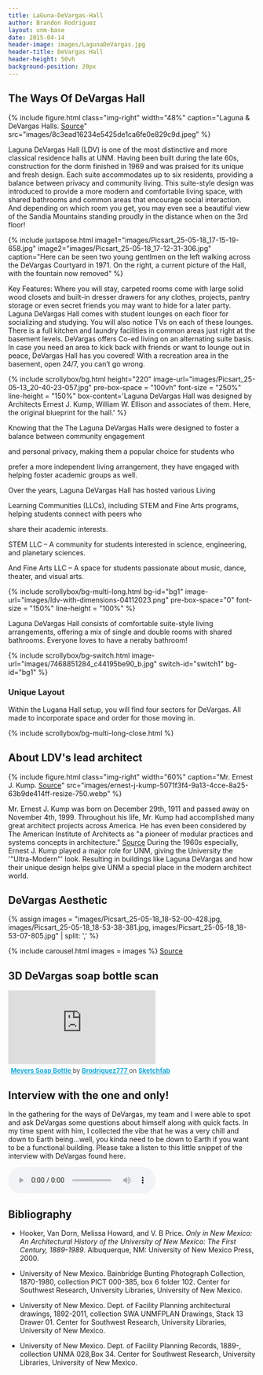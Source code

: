 ```yaml
---
title: LaGuna-DeVargas-Hall
author: Brandon Rodriguez
layout: unm-base
date: 2015-04-14
header-image: images/LagunaDeVargas.jpg
header-title: DeVargas Hall
header-height: 50vh
background-position: 20px
---
```



## The Ways Of DeVargas Hall


{% include figure.html class="img-right" width="48%" caption="Laguna & DeVargas Halls. [Source](https://issuu.com/unmreslife/docs/housing_recruitment_brochure_2022-23_rev7_for_issu)" src="images/8c3ead16234e5425de1ca6fe0e829c9d.jpeg" %}




Laguna DeVargas Hall (LDV) is one of the most distinctive and more classical residence halls at UNM. Having been built during the late 60s, construction for the dorm finished in 1969 and was praised for its unique and fresh design. Each suite accommodates up to six residents, providing a balance between privacy and community living. This suite-style design was introduced to provide a more modern and comfortable living space, with shared bathrooms and common areas that encourage social interaction. And depending on which room you get, you may even see a beautiful view of the Sandia Mountains standing proudly in the distance when on the 3rd floor!

{% include juxtapose.html
image1="images/Picsart_25-05-18_17-15-19-658.jpg"
image2="images/Picsart_25-05-18_17-12-31-306.jpg"
caption="Here can be seen two young gentlmen on the left walking across the DeVargas Courtyard in 1971. On the right, a current picture of the Hall, with the fountain now removed"
%}



Key Features:
Where you will stay, carpeted rooms come with large solid wood closets and built-in dresser drawers for any clothes, projects, pantry storage or even secret friends you may want to hide for a later party. 
Laguna DeVargas Hall comes with student lounges on each floor for socializing and studying. You will also notice TVs on each of these lounges. 
There is a full kitchen and laundry facilities in common areas just right at the basement levels.
DeVargas offers Co-ed living on an alternating suite basis.
In case you need an area to kick back with friends or want to lounge out in peace, DeVargas Hall has you covered! With a recreation area in the basement, open 24/7, you can’t go wrong. 


{% include scrollybox/bg.html
  height="220"
  image-url="images/Picsart_25-05-13_20-40-23-057.jpg"
  pre-box-space = "100vh"
  font-size = "250%"
  line-height = "150%"
  box-content='Laguna DeVargas Hall was designed by Architects Ernest J. Kump, William W. Ellison and associates of them. Here, the original blueprint for the hall.'
%}


Knowing that the The Laguna DeVargas Halls were designed to foster a balance between community engagement 

and personal privacy, making them a popular choice for students who 

prefer a more independent living arrangement, they have engaged with helping foster academic groups as well. 

Over the years, Laguna DeVargas Hall has hosted various Living 

Learning Communities (LLCs), including STEM and Fine Arts programs, helping students connect with peers who 

share their academic interests.

STEM LLC – A community for students interested in science, engineering, and planetary sciences.

And Fine Arts LLC – A space for students passionate about music, dance, theater, and visual arts. 


<!-- this is an unclosed div that needs to be closed with bg-multi-long-close-->
{% include scrollybox/bg-multi-long.html
  bg-id="bg1"
  image-url="images/ldv-with-dimensions-04112023.png"
  pre-box-space="0"
  font-size = "150%"
  line-height = "100%"
%}



Laguna DeVargas Hall consists of comfortable suite-style living arrangements, offering a mix of single and double rooms with shared bathrooms. Everyone loves to have a neraby bathroom!



{% include scrollybox/bg-switch.html
  image-url="images/7468851284_c44195be90_b.jpg"
  switch-id="switch1"
  bg-id="bg1"
%}


### Unique Layout
Within the Lugana Hall setup, you will find four sectors for DeVargas. All made to incorporate space and order for those moving in. 




{% include scrollybox/bg-multi-long-close.html %}



## About LDV's lead architect
{% include figure.html class="img-right" width="60%" caption="Mr. Ernest J. Kump. [Source](https://alchetron.com/Ernest-J-Kump)" src="images/ernest-j-kump-5071f3f4-9a13-4cce-8a25-63b9de414ff-resize-750.webp" %}

Mr. Ernest J. Kump was born on December 29th, 1911 and passed away on November 4th, 1999. Throughout his life, Mr. Kump had accomplished many great architect projects across America. He has even been considered by The American Institute of Architects as "a pioneer of modular practices and systems concepts in architecture." [Source](https://alchetron.com/Ernest-J-Kump) During the 1960s especially, Ernest J. Kump played a major role for UNM, giving the University the '"Ultra-Modern"' look. Resulting in buildings like Laguna DeVargas and how their
unique design helps give UNM a special place in the modern architect world. 


## DeVargas Aesthetic



{% assign images = 
"images/Picsart_25-05-18_18-52-00-428.jpg,
images/Picsart_25-05-18_18-53-38-381.jpg,
images/Picsart_25-05-18_18-53-07-805.jpg" | split: ','
%}

{% include carousel.html
images = images 
%}
[Source](https://unm.on.worldcat.org/search?search1=KW%3A%20&queryString=KW%3A%20%28Laguna%20DeVargas%29&clusterResults=true&stickyFacetsChecked=on&changedFacet=scope&groupVariantRecords=false&bookReviews=off)


## 3D DeVargas soap bottle scan 
<div class="sketchfab-embed-wrapper"> <iframe title="Meyers Soap Bottle" frameborder="0" allowfullscreen mozallowfullscreen="true" webkitallowfullscreen="true" allow="autoplay; fullscreen; xr-spatial-tracking" xr-spatial-tracking execution-while-out-of-viewport execution-while-not-rendered web-share src="https://sketchfab.com/models/51017e01c9084e36a3fb98781a4c59f4/embed"> </iframe> <p style="font-size: 13px; font-weight: normal; margin: 5px; color: #4A4A4A;"> <a href="https://sketchfab.com/3d-models/meyers-soap-bottle-51017e01c9084e36a3fb98781a4c59f4?utm_medium=embed&utm_campaign=share-popup&utm_content=51017e01c9084e36a3fb98781a4c59f4" target="_blank" rel="nofollow" style="font-weight: bold; color: #1CAAD9;"> Meyers Soap Bottle </a> by <a href="https://sketchfab.com/Brodriguez777?utm_medium=embed&utm_campaign=share-popup&utm_content=51017e01c9084e36a3fb98781a4c59f4" target="_blank" rel="nofollow" style="font-weight: bold; color: #1CAAD9;"> Brodriguez777 </a> on <a href="https://sketchfab.com?utm_medium=embed&utm_campaign=share-popup&utm_content=51017e01c9084e36a3fb98781a4c59f4" target="_blank" rel="nofollow" style="font-weight: bold; color: #1CAAD9;">Sketchfab</a></p></div>



## Interview with the one and only!
In the gathering for the ways of DeVargas, my team and I were able to spot and ask DeVargas some questions about himself along with quick facts. In my time spent with him, I collected the vibe that he was a very chill and down to Earth being...well, you kinda need to be down to Earth if you want to be a functional building. Please take a listen to this little snippet of the interview with DeVargas found here. 

<audio controls src="code-narration.mp3"></audio>

## Bibliography

- Hooker, Van Dorn, Melissa Howard, and V. B Price. _Only in New Mexico: An Architectural History of the University of New Mexico: The First Century, 1889-1989_. Albuquerque, NM: University of New Mexico Press, 2000.

- University of New Mexico. Bainbridge Bunting Photograph Collection, 1870-1980, collection PICT 000-385, box 6	folder 102. Center for Southwest Research, University Libraries, University of New Mexico.

- University of New Mexico. Dept. of Facility Planning architectural drawings, 1892-2011, collection SWA UNMFPLAN Drawings, Stack 13	Drawer 01. Center for Southwest Research, University Libraries, University of New Mexico.

- University of New Mexico. Dept. of Facility Planning Records, 1889-, collection UNMA 028,Box  34. Center for Southwest Research, University Libraries, University of New Mexico.
